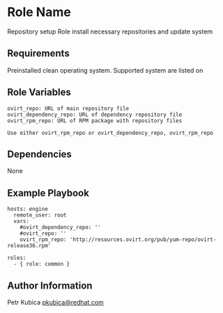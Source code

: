 Role Name
=========

Repository setup
Role install necessary repositories and update system

Requirements
------------

Preinstalled clean operating system.
Supported system are listed on


Role Variables
--------------

    ovirt_repo: URL of main repository file 
    ovirt_dependency_repo: URL of dependency repository file
    ovirt_rpm_repo: URL of RPM package with repository files
    
    Use either ovirt_rpm_repo or ovirt_dependency_repo, ovirt_rpm_repo
    
Dependencies
------------

None

Example Playbook
----------------

    hosts: engine
      remote_user: root
      vars:
        #ovirt_dependency_repo: ''
        #ovirt_repo: ''
        ovirt_rpm_repo: 'http://resources.ovirt.org/pub/yum-repo/ovirt-release36.rpm'

    roles:
      - { role: common }

Author Information
------------------

Petr Kubica
pkubica@redhat.com
